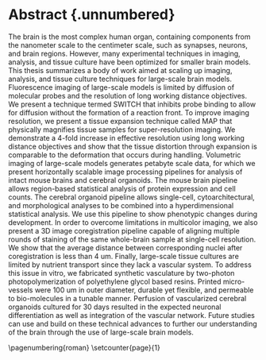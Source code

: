# Abstract {.unnumbered}

The brain is the most complex human organ, containing components from the nanometer scale to the centimeter scale, such as synapses, neurons, and brain regions. However, many experimental techniques in imaging, analysis, and tissue culture have been optimized for smaller brain models. This thesis summarizes a body of work aimed at scaling up imaging, analysis, and tissue culture techniques for large-scale brain models. Fluorescence imaging of large-scale models is limited by diffusion of molecular probes and the resolution of long working distance objectives. We present a technique termed SWITCH that inhibits probe binding to allow for diffusion without the formation of a reaction front. To improve imaging resolution, we present a tissue expansion technique called MAP that physically magnifies tissue samples for super-resolution imaging. We demonstrate a 4-fold increase in effective resolution using long working distance objectives and show that the tissue distortion through expansion is comparable to the deformation that occurs during handling. Volumetric imaging of large-scale models generates petabyte scale data, for which we present horizontally scalable image processing pipelines for analysis of intact mouse brains and cerebral organoids. The mouse brain pipeline allows region-based statistical analysis of protein expression and cell counts. The cerebral organoid pipeline allows single-cell, cytoarchitectural, and morphological analyses to be combined into a hyperdimensional statistical analysis. We use this pipeline to show phenotypic changes during development. In order to overcome limitations in multicolor imaging, we also present a 3D image coregistration pipeline capable of aligning multiple rounds of staining of the same whole-brain sample at single-cell resolution. We show that the average distance between corresponding nuclei after coregistration is less than 4 um. Finally, large-scale tissue cultures are limited by nutrient transport since they lack a vascular system. To address this issue in vitro, we fabricated synthetic vasculature by two-photon photopolymerization of polyethylene glycol based resins. Printed micro-vessels were 100 um in outer diameter, durable yet flexible, and permeable to bio-molecules in a tunable manner. Perfusion of vascularized cerebral organoids cultured for 30 days resulted in the expected neuronal differentiation as well as integration of the vascular network. Future studies can use and build on these technical advances to further our understanding of the brain through the use of large-scale brain models.

\pagenumbering{roman}
\setcounter{page}{1}
